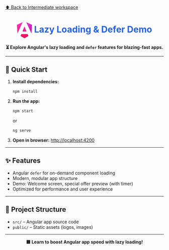 [⬆️ Back to Intermediate workspace](../README.md)

<h1 align="center"><img src="public/angular-logo.png" width="48" style="vertical-align:middle;"/> <span style="color:#2563EB">Lazy Loading & Defer Demo</span></h1>

<p align="center">
  <b>⏳ Explore Angular's lazy loading and <code>defer</code> features for blazing-fast apps.</b>
</p>

---

## 🚀 Quick Start

1. **Install dependencies:**
   ```sh
   npm install
   ```
2. **Run the app:**
   ```sh
   npm start
   ```
   or
   ```sh
   ng serve
   ```
3. **Open in browser:**
   [http://localhost:4200](http://localhost:4200)

---

## ✨ Features

- Angular <code>defer</code> for on-demand component loading
- Modern, modular app structure
- Demo: Welcome screen, special offer preview (with timer)
- Optimized for performance and user experience

---

## 📁 Project Structure
- `src/` – Angular app source code
- `public/` – Static assets (logos, images)

---

<p align="center">
  <b>🟦 Learn to boost Angular app speed with lazy loading!</b>
</p>
